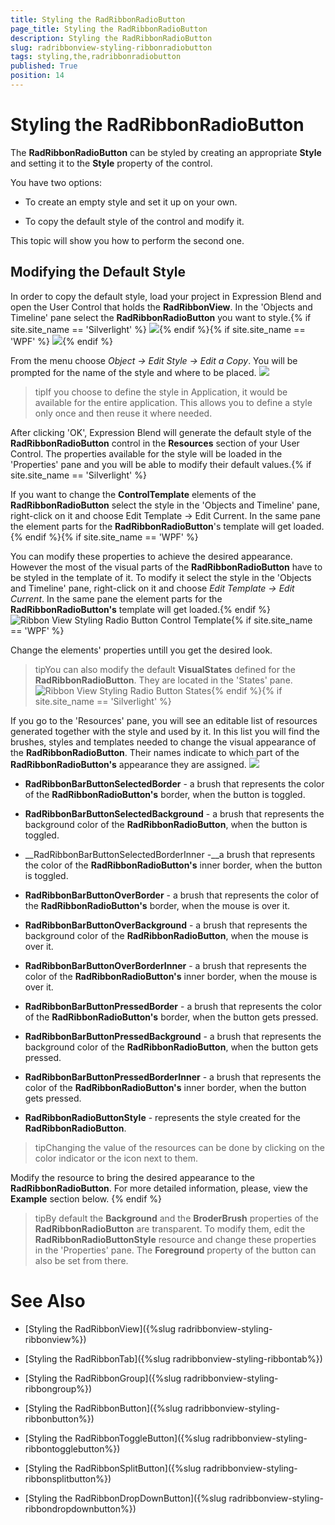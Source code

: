 ```yaml
---
title: Styling the RadRibbonRadioButton
page_title: Styling the RadRibbonRadioButton
description: Styling the RadRibbonRadioButton
slug: radribbonview-styling-ribbonradiobutton
tags: styling,the,radribbonradiobutton
published: True
position: 14
---
```


# Styling the RadRibbonRadioButton



The __RadRibbonRadioButton__ can be styled by creating an appropriate __Style__ and setting it to the __Style__ property of the control.
			

You have two options:

* To create an empty style and set it up on your own.

* To copy the default style of the control and modify it.

This topic will show you how to perform the second one.

## Modifying the Default Style

In order to copy the default style, load your project in Expression Blend and open the User Control that holds the __RadRibbonView__. In the 'Objects and Timeline' pane select the __RadRibbonRadioButton__ you want to style.{% if site.site_name == 'Silverlight' %}
![](images/RibbonView_Styling_RadioButton_Locate.png){% endif %}{% if site.site_name == 'WPF' %}
![](images/RibbonView_Styling_RadioButton_LocateWPF.png){% endif %}

From the menu choose *Object -> Edit Style -> Edit a Copy*. You will be prompted for the name of the style and where to be placed.
![](images/RibbonView_Styling_RadioButton_CreateStyle.png)

>tipIf you choose to define the style in Application, it would be available for the entire application. This allows you to define a style only once and then reuse it where needed.

After clicking 'OK', Expression Blend will generate the default style of the __RadRibbonRadioButton__ control in the __Resources__ section of your User Control. The properties available for the style will be loaded in the 'Properties' pane and you will be able to modify their default values.{% if site.site_name == 'Silverlight' %}

If you want to change the __ControlTemplate__ elements of the __RadRibbonRadioButton__ select the style in the 'Objects and Timeline' pane, right-click on it and choose Edit Template -> Edit Current. In the same pane the element parts for the __RadRibbonRadioButton__'s template will get loaded.{% endif %}{% if site.site_name == 'WPF' %}

You can modify these properties to achieve the desired appearance. However the most of the visual parts of the __RadRibbonRadioButton__ have to be styled in the template of it. To modify it select the style in the 'Objects and Timeline' pane, right-click on it and choose *Edit Template -> Edit Current*. In the same pane the element parts for the __RadRibbonRadioButton's__ template will get loaded.{% endif %}
![Ribbon View Styling Radio Button Control Template](images/RibbonView_Styling_RadioButton_ControlTemplate.png){% if site.site_name == 'WPF' %}

Change the elements' properties untill you get the desired look.

>tipYou can also modify the default __VisualStates__ defined for the __RadRibbonRadioButton__. They are located in the 'States' pane.
![Ribbon View Styling Radio Button States](images/RibbonView_Styling_RadioButton_States.png){% endif %}{% if site.site_name == 'Silverlight' %}

If you go to the 'Resources' pane, you will see an editable list of resources generated together with the style and used by it. In this list you will find the brushes, styles and templates needed to change the visual appearance of the __RadRibbonRadioButton__. Their names indicate to which part of the __RadRibbonRadioButton's__ appearance they are assigned.
![](images/RibbonView_Styling_RadioButton_Resources.png)

* __RadRibbonBarButtonSelectedBorder__ - a brush that represents the color of the __RadRibbonRadioButton's__ border, when the button is toggled.
              

* __RadRibbonBarButtonSelectedBackground__ - a brush that represents the background color of the __RadRibbonRadioButton__, when the button is toggled.
              

* __RadRibbonBarButtonSelectedBorderInner -__a brush that represents the color of the __RadRibbonRadioButton's__ inner border, when the button is toggled.
              

* __RadRibbonBarButtonOverBorder__ - a brush that represents the color of the __RadRibbonRadioButton's__ border, when the mouse is over it.
              

* __RadRibbonBarButtonOverBackground__ - a brush that represents the background color of the __RadRibbonRadioButton__, when the mouse is over it.
              

* __RadRibbonBarButtonOverBorderInner__ - a brush that represents the color of the __RadRibbonRadioButton's__ inner border, when the mouse is over it.
              

* __RadRibbonBarButtonPressedBorder__ - a brush that represents the color of the __RadRibbonRadioButton's__ border, when the button gets pressed.
              

* __RadRibbonBarButtonPressedBackground__ - a brush that represents the background color of the __RadRibbonRadioButton__, when the button gets pressed.
              

* __RadRibbonBarButtonPressedBorderInner__ - a brush that represents the color of the __RadRibbonRadioButton's__ inner border, when the button gets pressed.
              

* __RadRibbonRadioButtonStyle__ - represents the style created for the __RadRibbonRadioButton__.
              

>tipChanging the value of the resources can be done by clicking on the color indicator or the icon next to them.

Modify the resource to bring the desired appearance to the __RadRibbonRadioButton__. For more detailed information, please, view the __Example__ section below.
					{% endif %}

>tipBy default the __Background__ and the __BroderBrush__ properties of the __RadRibbonRadioButton__ are transparent. To modify them, edit the __RadRibbonRadioButtonStyle__ resource and change these properties in the 'Properties' pane. The __Foreground__ property of the button can also be set from there.
				

# See Also

 * [Styling the RadRibbonView]({%slug radribbonview-styling-ribbonview%})

 * [Styling the RadRibbonTab]({%slug radribbonview-styling-ribbontab%})

 * [Styling the RadRibbonGroup]({%slug radribbonview-styling-ribbongroup%})

 * [Styling the RadRibbonButton]({%slug radribbonview-styling-ribbonbutton%})

 * [Styling the RadRibbonToggleButton]({%slug radribbonview-styling-ribbontogglebutton%})

 * [Styling the RadRibbonSplitButton]({%slug radribbonview-styling-ribbonsplitbutton%})

 * [Styling the RadRibbonDropDownButton]({%slug radribbonview-styling-ribbondropdownbutton%})
